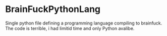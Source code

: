 # BrainFuckPythonLang
Single python file defining a programming language compiling to brainfuck.  
The code is terrible, i had limitid time and only Python avalibe.  
